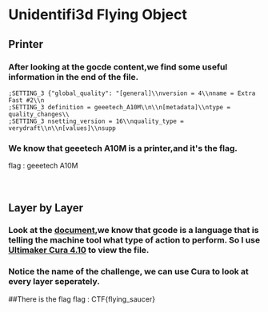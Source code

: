 # Unidentifi3d Flying Object
## Printer 
### After looking at the gocde content,we find some useful information in the end of the file.
``` 
;SETTING_3 {"global_quality": "[general]\\nversion = 4\\nname = Extra Fast #2\\n
;SETTING_3 definition = geeetech_A10M\\n\\n[metadata]\\ntype = quality_changes\\
;SETTING_3 nsetting_version = 16\\nquality_type = verydraft\\n\\n[values]\\nsupp
```

### We know that geeetech A10M is a printer,and it's the flag.
flag : geeetech A10M<br><br><br>
## Layer by Layer
### Look at the [document](https://en.wikipedia.org/wiki/G-code),we know that gcode is a language that is telling the machine tool what type of action to perform. So I use [Ultimaker Cura 4.10](https://ultimaker.com/software/ultimaker-cura) to view the file.
[](https://i.imgur.com/MxGNthf.png)
### Notice the name of the challenge, we can use Cura to look at every layer seperately.
[](https://i.imgur.com/Fl8P9tC.png)
##There is the flag
flag : CTF{flying_saucer}